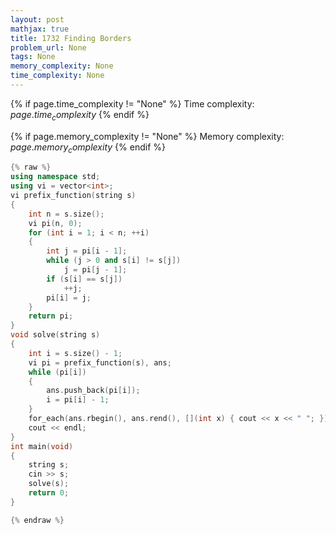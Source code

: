 ```yaml
---
layout: post
mathjax: true
title: 1732 Finding Borders
problem_url: None
tags: None
memory_complexity: None
time_complexity: None
---
```




{% if page.time_complexity != "None" %}
Time complexity: ${{ page.time_complexity }}$
{% endif %}

{% if page.memory_complexity != "None" %}
Memory complexity: ${{ page.memory_complexity }}$
{% endif %}

```cpp
{% raw %}
using namespace std;
using vi = vector<int>;
vi prefix_function(string s)
{
    int n = s.size();
    vi pi(n, 0);
    for (int i = 1; i < n; ++i)
    {
        int j = pi[i - 1];
        while (j > 0 and s[i] != s[j])
            j = pi[j - 1];
        if (s[i] == s[j])
            ++j;
        pi[i] = j;
    }
    return pi;
}
void solve(string s)
{
    int i = s.size() - 1;
    vi pi = prefix_function(s), ans;
    while (pi[i])
    {
        ans.push_back(pi[i]);
        i = pi[i] - 1;
    }
    for_each(ans.rbegin(), ans.rend(), [](int x) { cout << x << " "; });
    cout << endl;
}
int main(void)
{
    string s;
    cin >> s;
    solve(s);
    return 0;
}

{% endraw %}
```